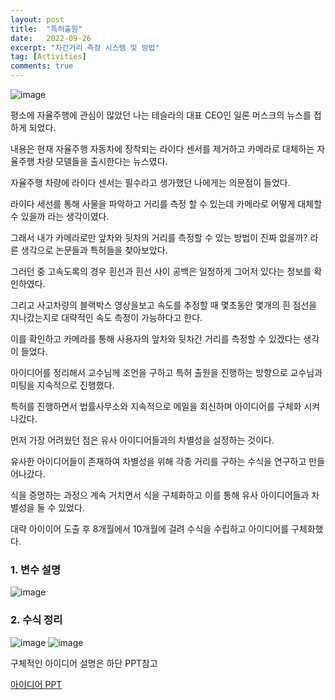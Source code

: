```yaml
---
layout: post
title:  "특허출원"
date:   2022-09-26
excerpt: "차간거리 측정 시스템 및 방법"
tag: [Activities]
comments: true
---
```


![image](https://user-images.githubusercontent.com/70894372/193741441-bd7ec9cc-68bb-4a7a-b4cf-373f010827b7.png)

평소에 자율주행에 관심이 많았던 나는 테슬라의 대표 CEO인 일론 머스크의 뉴스를 접하게 되었다.

내용은 현재 자율주행 자동차에 장착되는 라이다 센서를 제거하고 카메라로 대체하는 자율주행 차량 모델들을 출시한다는 뉴스였다.

자율주행 차량에 라이다 센서는 필수라고 생가했던 나에게는 의문점이 들었다.

라이다 세선를 통해 사물을 파악하고 거리를 측정 할 수 있는데 카메라로 어떻게 대체할 수 있을까 라는 생각이였다.

그래서 내가 카메라로만 앞차와 뒷차의 거리를 측정할 수 있는 방법이 진짜 없을까? 라른 생각으로 논문들과 특허들을 찾아보았다.

그러던 중 고속도록의 경우 흰선과 흰선 사이 공백은 일정하게 그어저 있다는 정보를 확인하였다.

그리고 사고차량의 블랙박스 영상을보고 속도를 추정할 때 몇초동안 몇개의 흰 점선을 지나갔는지로 대략적인 속도 측정이 가능하다고 한다.

이를 확인하고 카메라를 통해 사용자의 앞차와 뒷차간 거리를 측정할 수 있겠다는 생각이 들었다.

아이디어를 정리해서 교수님께 조언을 구하고 특허 출원을 진행하는 방향으로 교수님과 미팅을 지속적으로 진행했다.

특허를 진행하면서 법률사무소와 지속적으로 메일을 회신하며 아이디어를 구체화 시켜나갔다.

먼저 가장 어려웠던 점은 유사 아이디어들과의 차별성을 설정하는 것이다.

유사한 아이디어들이 존재하여 차별성을 위해 각종 거리를 구하는 수식을 연구하고 만들어나갔다.

식을 증명하는 과정으 계속 거치면서 식을 구체화하고 이를 통해 유사 아이디어들과 차별성을 둘 수 있었다.

대략 아이이어 도출 후 8개월에서 10개월에 걸려 수식을 수립하고 아이디어를 구체화했다.

### 1. 변수 설명
![image](https://user-images.githubusercontent.com/70894372/193772082-35d986b5-20ae-41f4-b71a-f6b6fe8781bb.png)

### 2. 수식 정리
![image](https://user-images.githubusercontent.com/70894372/193772716-1767bb1b-0f62-48ff-8bcf-a58c4da024cc.png)
![image](https://user-images.githubusercontent.com/70894372/193773002-3331be25-9d8d-42f2-a623-a07168b49df4.png)


구체적인 아이디어 설명은 하단 PPT참고

[아이디어 PPT](https://github.com/glydokid/BeakJoon/files/9704159/2._.pptx)